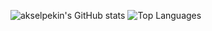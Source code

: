 ![akselpekin's GitHub stats](https://github-readme-stats.vercel.app/api?username=akselpekin&show_icons=true&theme=graywhite)
![Top Languages](https://github-readme-stats.vercel.app/api/top-langs/?username=akselpekin&layout=compact&theme=graywhite&card_width=495&langs_count=500)
